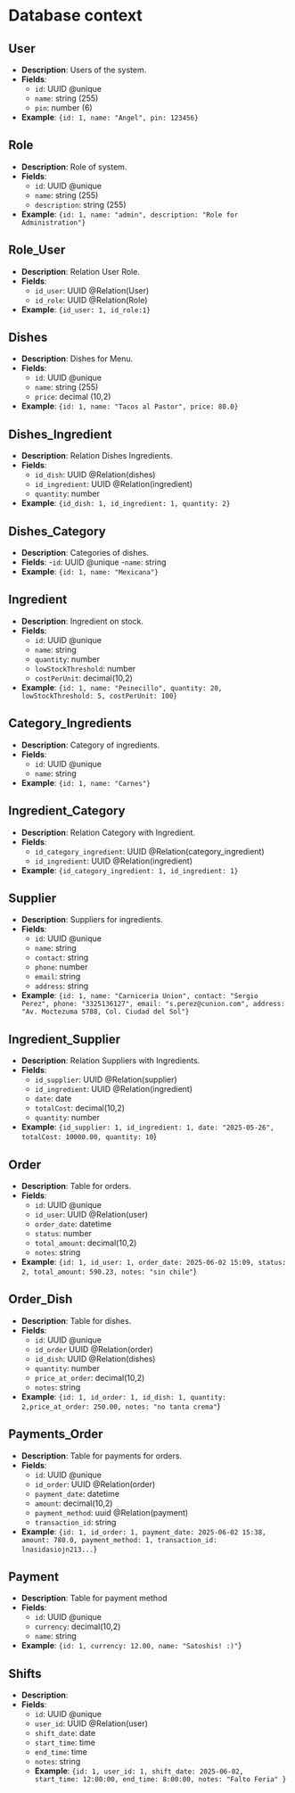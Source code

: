 # Database context

## User
- **Description**: Users of the system.
- **Fields**:
    - `id`: UUID @unique
    - `name`: string (255)
    - `pin`: number (6)
- **Example**: `{id: 1, name: "Angel", pin: 123456}`

## Role
- **Description**: Role of system.
- **Fields**:
    - `id`: UUID @unique
    - `name`: string (255)
    - `description`: string (255)
- **Example**: `{id: 1, name: "admin", description: "Role for Administration"}`

## Role_User
- **Description**: Relation User Role.
- **Fields**:
    - `id_user`: UUID @Relation(User)
    - `id_role`: UUID @Relation(Role)
- **Example**: `{id_user: 1, id_role:1}`

## Dishes
- **Description**: Dishes for Menu.
- **Fields**:
    - `id`: UUID @unique
    - `name`: string (255)
    - `price`: decimal (10,2)
- **Example**: `{id: 1, name: "Tacos al Pastor", price: 80.0}`

## Dishes_Ingredient
- **Description**: Relation Dishes Ingredients.
- **Fields**:
    - `id_dish`: UUID @Relation(dishes)
    - `id_ingredient`: UUID @Relation(ingredient)
    - `quantity`: number
- **Example**: `{id_dish: 1, id_ingredient: 1, quantity: 2}`


## Dishes_Category
- **Description**: Categories of dishes.
- **Fields**:
    -`id`: UUID @unique
    -`name`: string
- **Example**: `{id: 1, name: "Mexicana"}`

## Ingredient
- **Description**: Ingredient on stock.
- **Fields**:
    - `id`: UUID @unique
    - `name`: string
    - `quantity`: number
    - `lowStockThreshold`: number
    - `costPerUnit`: decimal(10,2)
- **Example**: `{id: 1, name: "Peinecillo", quantity: 20, lowStockThreshold: 5, costPerUnit: 100}`

## Category_Ingredients
- **Description**: Category of ingredients.
- **Fields**:
    - `id`: UUID @unique
    - `name`: string
- **Example**: `{id: 1, name: "Carnes"}`

## Ingredient_Category
- **Description**: Relation Category with Ingredient.
- **Fields**:
    - `id_category_ingredient`: UUID @Relation(category_ingredient)
    - `id_ingredient`: UUID @Relation(ingredient)
- **Example**: `{id_category_ingredient: 1, id_ingredient: 1}`

## Supplier
- **Description**: Suppliers for ingredients.
- **Fields**:
    - `id`: UUID @unique
    - `name`: string
    - `contact`: string
    - `phone`: number
    - `email`: string
    - `address`: string
- **Example**: `{id: 1, name: "Carniceria Union", contact: "Sergio Perez", phone: "3325136127", email: "s.perez@cunion.com", address: "Av. Moctezuma 5788, Col. Ciudad del Sol"}`

## Ingredient_Supplier
- **Description**: Relation Suppliers with Ingredients.
- **Fields**:
    - `id_supplier`: UUID @Relation(supplier)
    - `id_ingredient`: UUID @Relation(ingredient)
    - `date`: date
    - `totalCost`: decimal(10,2)
    - `quantity`: number
- **Example**: `{id_supplier: 1, id_ingredient: 1, date: "2025-05-26", totalCost: 10000.00, quantity: 10`}

## Order
- **Description**: Table for orders.
- **Fields**:
    - `id`: UUID @unique
    - `id_user`: UUID @Relation(user)
    - `order_date`: datetime
    - `status`: number
    - `total_amount`: decimal(10,2)
    - `notes`: string
- **Example**: `{id: 1, id_user: 1, order_date: 2025-06-02 15:09, status: 2, total_amount: 590.23, notes: "sin chile"`}

## Order_Dish
- **Description**: Table for dishes.
- **Fields**:
    - `id`: UUID @unique
    - `id_order` UUID @Relation(order)
    - `id_dish`: UUID @Relation(dishes)
    - `quantity`: number
    - `price_at_order`: decimal(10,2)
    - `notes`: string
- **Example**: `{id: 1, id_order: 1, id_dish: 1, quantity: 2,price_at_order: 250.00, notes: "no tanta crema"`}

## Payments_Order
- **Description**: Table for payments for orders.
- **Fields**:
    - `id`: UUID @unique
    - `id_order`: UUID @Relation(order)
    - `payment_date`: datetime
    - `amount`: decimal(10,2)
    - `payment_method`: uuid @Relation(payment)
    - `transaction_id`: string
- **Example**: `{id: 1, id_order: 1, payment_date: 2025-06-02 15:38, amount: 780.0, payment_method: 1, transaction_id: lnasidasiojn213...`}

## Payment
- **Description**: Table for payment method
- **Fields**:
    - `id`: UUID @unique
    - `currency`: decimal(10,2)
    - `name`: string
- **Example**: `{id: 1, currency: 12.00, name: "Satoshis! :)"`}

## Shifts
- **Description**:
- **Fields**:
    - `id`: UUID @unique
    - `user_id`: UUID @Relation(user)
    - `shift_date`: date
    - `start_time`: time
    - `end_time`: time
    - `notes`: string
    - **Example**: `{id: 1, user_id: 1, shift_date: 2025-06-02, start_time: 12:00:00, end_time: 8:00:00, notes: "Falto Feria" }`

